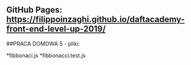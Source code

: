 GitHub Pages: https://filippoinzaghi.github.io/daftacademy-front-end-level-up-2019/
---
##PRACA DOMOWA 5 - pliki:

  *fibbonaci.js
  *fibbonacci.test.js

